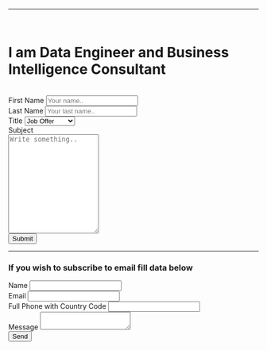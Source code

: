 <script type="text/javascript" src="https://cdn.jsdelivr.net/npm/@emailjs/browser@3/dist/email.min.js"></script>
<script type="text/javascript">
    (function() {
        emailjs.init('T04vjc-ugM4jOvwZ2');
    })();
</script>
<script type="text/javascript">
    window.onload = function() {
        document.getElementById('contact-form').addEventListener('submit', function(event) {
            event.preventDefault();
              //button_timeout($('input[name=ejs_input]') ); 
              // generate a five digit number for the contact_number variable  
              this.contact_number.value = Math.random() * 100000 | 0;
              // these IDs from the previous steps
              emailjs.sendForm('service_4xyaq4h', 'template_fbrmfwm', this)
                  .then(function() {
                      console.log('SUCCESS!');
                      alert("Email has been send my friend 💖"));
                  }, function(error) {
                      console.log('FAILED...', error);
                      alert("Something went wrong.Check Console!"));
                  });   
          });
       
    }
</script>
<hr/>
<br>
<h1>
I am Data Engineer and Business Intelligence Consultant
</h1>

<br>
<div class="form">
  <form id="form" class="form" method="post" halign="center" action="mailto:miro5lav@10g.pl">
    <label for="fname">First Name</label>
    <input type="text" id="fname" name="firstname" placeholder="Your name..">
    <br>
    <label for="lname">Last Name</label>
    <input type="text" id="lname" name="lastname" placeholder="Your last name..">
    <br>
    <label for="country">Title</label>
    <select id="country" name="country">
      <option value="job">Job Offer</option>
      <option value="teamwork">Collaboration</option>
      <option value="money">Special Offer</option>
    </select>
    <br>
    <label for="subject">Subject</label> <br>
    <textarea halign="center" id="subject" name="subject" placeholder="Write something.." style="height:200px;"></textarea>
    <br>
    <input type="submit" value="Submit">   
  <hr/>
<h3> If you wish to subscribe to email fill data below</h3>
  </form>
      <form class="form" id="contact-form">
        <input type="hidden" name="contact_number">
        <label>Name</label>
        <input type="text" name="user_name"><br>
        <label>Email</label>
        <input type="email" name="user_email"><br>
        <label>Full Phone with Country Code</label>
        <input type="phone" name="user_phone"><br>
        <label>Message</label>
        <textarea name="message"></textarea><br>
        <input type="submit" value="Send" name="ejs_input" onclick="button_timeout(this);">
        <!-- <button onclick="valid_email($('input[name=user_email]').val())"> Validate Email </button> -->
        </form>
</div>